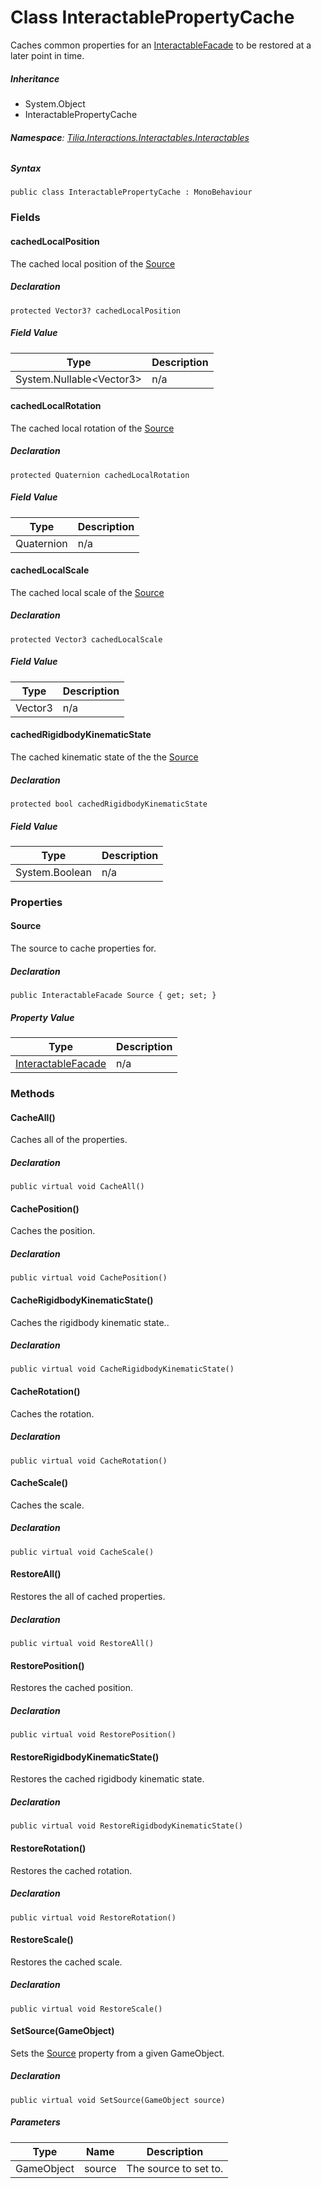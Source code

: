 # Class InteractablePropertyCache

Caches common properties for an [InteractableFacade] to be restored at a later point in time.

##### Inheritance

* System.Object
* InteractablePropertyCache

###### **Namespace**: [Tilia.Interactions.Interactables.Interactables]

##### Syntax

```
public class InteractablePropertyCache : MonoBehaviour
```

### Fields

#### cachedLocalPosition

The cached local position of the [Source]

##### Declaration

```
protected Vector3? cachedLocalPosition
```

##### Field Value

| Type | Description |
| --- | --- |
| System.Nullable<Vector3\> | n/a |

#### cachedLocalRotation

The cached local rotation of the [Source]

##### Declaration

```
protected Quaternion cachedLocalRotation
```

##### Field Value

| Type | Description |
| --- | --- |
| Quaternion | n/a |

#### cachedLocalScale

The cached local scale of the [Source]

##### Declaration

```
protected Vector3 cachedLocalScale
```

##### Field Value

| Type | Description |
| --- | --- |
| Vector3 | n/a |

#### cachedRigidbodyKinematicState

The cached kinematic state of the the [Source]

##### Declaration

```
protected bool cachedRigidbodyKinematicState
```

##### Field Value

| Type | Description |
| --- | --- |
| System.Boolean | n/a |

### Properties

#### Source

The source to cache properties for.

##### Declaration

```
public InteractableFacade Source { get; set; }
```

##### Property Value

| Type | Description |
| --- | --- |
| [InteractableFacade] | n/a |

### Methods

#### CacheAll()

Caches all of the properties.

##### Declaration

```
public virtual void CacheAll()
```

#### CachePosition()

Caches the position.

##### Declaration

```
public virtual void CachePosition()
```

#### CacheRigidbodyKinematicState()

Caches the rigidbody kinematic state..

##### Declaration

```
public virtual void CacheRigidbodyKinematicState()
```

#### CacheRotation()

Caches the rotation.

##### Declaration

```
public virtual void CacheRotation()
```

#### CacheScale()

Caches the scale.

##### Declaration

```
public virtual void CacheScale()
```

#### RestoreAll()

Restores the all of cached properties.

##### Declaration

```
public virtual void RestoreAll()
```

#### RestorePosition()

Restores the cached position.

##### Declaration

```
public virtual void RestorePosition()
```

#### RestoreRigidbodyKinematicState()

Restores the cached rigidbody kinematic state.

##### Declaration

```
public virtual void RestoreRigidbodyKinematicState()
```

#### RestoreRotation()

Restores the cached rotation.

##### Declaration

```
public virtual void RestoreRotation()
```

#### RestoreScale()

Restores the cached scale.

##### Declaration

```
public virtual void RestoreScale()
```

#### SetSource(GameObject)

Sets the [Source] property from a given GameObject.

##### Declaration

```
public virtual void SetSource(GameObject source)
```

##### Parameters

| Type | Name | Description |
| --- | --- | --- |
| GameObject | source | The source to set to. |

[InteractableFacade]: InteractableFacade.md
[Tilia.Interactions.Interactables.Interactables]: README.md
[Source]: InteractablePropertyCache.md#Source
[Source]: InteractablePropertyCache.md#Source
[Source]: InteractablePropertyCache.md#Source
[Source]: InteractablePropertyCache.md#Source
[InteractableFacade]: InteractableFacade.md
[Source]: InteractablePropertyCache.md#Source
